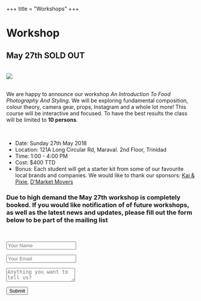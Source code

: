 +++
title = "Workshops"
+++

<div class="workshop_title">
  <h1>Workshop</h1>
  <h2>May 27th SOLD OUT</h2>
  <!-- <h2>An Introduction To Food Photography And Styling</h2> -->
</div>  
</br>

<img src="img/workshop.jpg">

</br>
</br>

<div class="page-content">
  <div class="container">

  <p>We are happy to announce our workshop <i>An Introduction To Food Photography And Styling</i>.
  We will be exploring fundamental composition, colour theory, camera gear, props, Instagram and a whole lot more! This course will be interactive and focused. To have the best results the class will be limited to <b>10 persons</b>.</p>
  </br>

  <ul>
    <li>Date: Sunday 27th May 2018</li>
    <li>Location: 121A Long Circular Rd, Maraval. 2nd Floor, Trinidad</li>
    <li>Time: 1:00 - 4:00 PM</li>
    <li>Cost: $400 TTD</li>
    <li class="highlight">Bonus: Each student will get a starter kit from some of our favourite local brands and companies. We would like to thank our sponsors: 
    <a href="https://kaiandpixie.com"target="_blank">Kai &amp; Pixie</a>, 
    <a href="http://www.dmarketmovers.com"target="_blank">D'Market Movers</a>
  </ul>

  <!-- <h3>Sign up below to receive a confirmation email with instructions to enrol. We look forward to meeting you!</h3> -->
  <h3>Due to high demand the May 27th workshop is completely booked. If you would like notification of of future workshops, as well as the latest news and updates, please fill out the form below to be part of the mailing list</h3>
  </br>

  <form class="workshop_form" name="workshops" netlify>
    <p>
      <input class="placeholder_text" type="text" placeholder="Your Name" type="text" name="name">
    </p>
    <p>
      <input class="placeholder_text" type="email" placeholder="Your Email" name="email"></label>
    </p>
    <p>
      <textarea class="placeholder_text" placeholder="Anything you want to tell us? "name="message"></textarea>
    </p>
    <p>
      <button class="btn" type="submit">Submit</button>
    </p>
  </form>
  </div>
  
</div>

